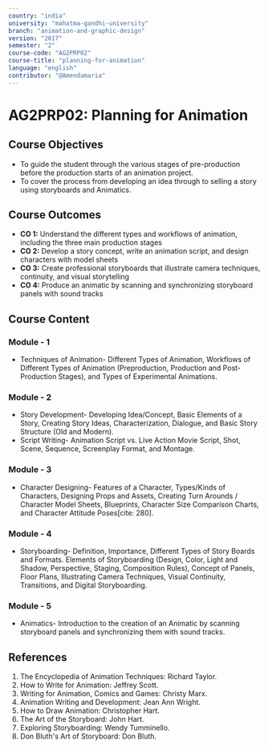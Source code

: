 ```yaml
---
country: "india"
university: "mahatma-gandhi-university"
branch: "animation-and-graphic-design"
version: "2017"
semester: "2"
course-code: "AG2PRP02"
course-title: "planning-for-animation"
language: "english"
contributor: "@Amendamaria"
---
```


# AG2PRP02: Planning for Animation

## Course Objectives
* To guide the student through the various stages of pre-production before the production starts of an animation project.
* To cover the process from developing an idea through to selling a story using storyboards and Animatics.

## Course Outcomes
* **CO 1:** Understand the different types and workflows of animation, including the three main production stages
* **CO 2:** Develop a story concept, write an animation script, and design characters with model sheets
* **CO 3:** Create professional storyboards that illustrate camera techniques, continuity, and visual storytelling
* **CO 4:** Produce an animatic by scanning and synchronizing storyboard panels with sound tracks

## Course Content

### Module - 1
* Techniques of Animation- Different Types of Animation, Workflows of Different Types of Animation (Preproduction, Production and Post-Production Stages), and Types of Experimental Animations.

### Module - 2
* Story Development- Developing Idea/Concept, Basic Elements of a Story, Creating Story Ideas, Characterization, Dialogue, and Basic Story Structure (Old and Modern).
* Script Writing- Animation Script vs. Live Action Movie Script, Shot, Scene, Sequence, Screenplay Format, and Montage.

### Module - 3
* Character Designing- Features of a Character, Types/Kinds of Characters, Designing Props and Assets, Creating Turn Arounds / Character Model Sheets, Blueprints, Character Size Comparison Charts, and Character Attitude Poses[cite: 280].

### Module - 4
* Storyboarding- Definition, Importance, Different Types of Story Boards and Formats. Elements of Storyboarding (Design, Color, Light and Shadow, Perspective, Staging, Composition Rules), Concept of Panels, Floor Plans, Illustrating Camera Techniques, Visual Continuity, Transitions, and Digital Storyboarding.

### Module - 5
* Animatics- Introduction to the creation of an Animatic by scanning storyboard panels and synchronizing them with sound tracks.

## References
1.  The Encyclopedia of Animation Techniques: Richard Taylor.
2.  How to Write for Animation: Jeffrey Scott.
3. Writing for Animation, Comics and Games: Christy Marx.
4.  Animation Writing and Development: Jean Ann Wright.
5. How to Draw Animation: Christopher Hart.
6.  The Art of the Storyboard: John Hart.
7.  Exploring Storyboarding: Wendy Tumminello.
8. Don Bluth's Art of Storyboard: Don Bluth.